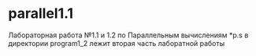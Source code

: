 # parallel1.1
Лабораторная работа №1.1 и 1.2 по Параллельным вычислениям
*p.s в директории program1_2 лежит вторая часть лаборатной работы

